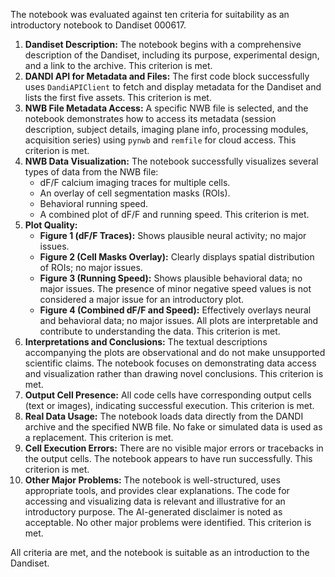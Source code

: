 The notebook was evaluated against ten criteria for suitability as an introductory notebook to Dandiset 000617.

1.  **Dandiset Description:** The notebook begins with a comprehensive description of the Dandiset, including its purpose, experimental design, and a link to the archive. This criterion is met.
2.  **DANDI API for Metadata and Files:** The first code block successfully uses `DandiAPIClient` to fetch and display metadata for the Dandiset and lists the first five assets. This criterion is met.
3.  **NWB File Metadata Access:** A specific NWB file is selected, and the notebook demonstrates how to access its metadata (session description, subject details, imaging plane info, processing modules, acquisition series) using `pynwb` and `remfile` for cloud access. This criterion is met.
4.  **NWB Data Visualization:** The notebook successfully visualizes several types of data from the NWB file:
    *   dF/F calcium imaging traces for multiple cells.
    *   An overlay of cell segmentation masks (ROIs).
    *   Behavioral running speed.
    *   A combined plot of dF/F and running speed.
    This criterion is met.
5.  **Plot Quality:**
    *   **Figure 1 (dF/F Traces):** Shows plausible neural activity; no major issues.
    *   **Figure 2 (Cell Masks Overlay):** Clearly displays spatial distribution of ROIs; no major issues.
    *   **Figure 3 (Running Speed):** Shows plausible behavioral data; no major issues. The presence of minor negative speed values is not considered a major issue for an introductory plot.
    *   **Figure 4 (Combined dF/F and Speed):** Effectively overlays neural and behavioral data; no major issues.
    All plots are interpretable and contribute to understanding the data. This criterion is met.
6.  **Interpretations and Conclusions:** The textual descriptions accompanying the plots are observational and do not make unsupported scientific claims. The notebook focuses on demonstrating data access and visualization rather than drawing novel conclusions. This criterion is met.
7.  **Output Cell Presence:** All code cells have corresponding output cells (text or images), indicating successful execution. This criterion is met.
8.  **Real Data Usage:** The notebook loads data directly from the DANDI archive and the specified NWB file. No fake or simulated data is used as a replacement. This criterion is met.
9.  **Cell Execution Errors:** There are no visible major errors or tracebacks in the output cells. The notebook appears to have run successfully. This criterion is met.
10. **Other Major Problems:** The notebook is well-structured, uses appropriate tools, and provides clear explanations. The code for accessing and visualizing data is relevant and illustrative for an introductory purpose. The AI-generated disclaimer is noted as acceptable. No other major problems were identified. This criterion is met.

All criteria are met, and the notebook is suitable as an introduction to the Dandiset.